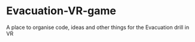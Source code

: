 # Evacuation-VR-game
A place to organise code, ideas and other things for the Evacuation drill in VR
